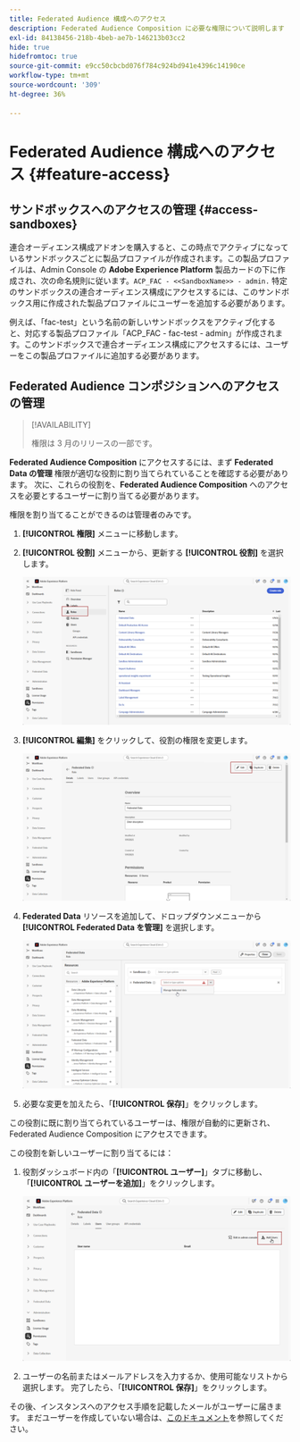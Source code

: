 ```yaml
---
title: Federated Audience 構成へのアクセス
description: Federated Audience Composition に必要な権限について説明します
exl-id: 84138456-218b-4beb-ae7b-146213b03cc2
hide: true
hidefromtoc: true
source-git-commit: e9cc50cbcbd076f784c924bd941e4396c14190ce
workflow-type: tm+mt
source-wordcount: '309'
ht-degree: 36%

---
```


# Federated Audience 構成へのアクセス {#feature-access}

## サンドボックスへのアクセスの管理 {#access-sandboxes}

連合オーディエンス構成アドオンを購入すると、この時点でアクティブになっているサンドボックスごとに製品プロファイルが作成されます。この製品プロファイルは、Admin Console の **Adobe Experience Platform** 製品カードの下に作成され、次の命名規則に従います。`ACP_FAC - <<SandboxName>> - admin.` 特定のサンドボックスの連合オーディエンス構成にアクセスするには、このサンドボックス用に作成された製品プロファイルにユーザーを追加する必要があります。

例えば、「fac-test」という名前の新しいサンドボックスをアクティブ化すると、対応する製品プロファイル「ACP_FAC - fac-test - admin」が作成されます。このサンドボックスで連合オーディエンス構成にアクセスするには、ユーザーをこの製品プロファイルに追加する必要があります。

## Federated Audience コンポジションへのアクセスの管理

>[!AVAILABILITY]
>
>権限は 3 月のリリースの一部です。

**Federated Audience Composition** にアクセスするには、まず **Federated Data の管理** 権限が適切な役割に割り当てられていることを確認する必要があります。 次に、これらの役割を、**Federated Audience Composition** へのアクセスを必要とするユーザーに割り当てる必要があります。

権限を割り当てることができるのは管理者のみです。

1. **[!UICONTROL 権限]** メニューに移動します。

1. **[!UICONTROL 役割]** メニューから、更新する **[!UICONTROL 役割]** を選択します。

   ![](assets/access_fda_1.png)

1. **[!UICONTROL 編集]** をクリックして、役割の権限を変更します。

   ![](assets/access_fda_2.png)

1. **Federated Data** リソースを追加して、ドロップダウンメニューから **[!UICONTROL Federated Data を管理]** を選択します。

   ![](assets/access_fda_3.png)

1. 必要な変更を加えたら、「**[!UICONTROL 保存]**」をクリックします。

この役割に既に割り当てられているユーザーは、権限が自動的に更新され、Federated Audience Composition にアクセスできます。

この役割を新しいユーザーに割り当てるには：

1. 役割ダッシュボード内の「**[!UICONTROL ユーザー]**」タブに移動し、「**[!UICONTROL ユーザーを追加]**」をクリックします。

   ![](assets/access_fda_4.png)

1. ユーザーの名前またはメールアドレスを入力するか、使用可能なリストから選択します。 完了したら、「**[!UICONTROL 保存]**」をクリックします。

その後、インスタンスへのアクセス手順を記載したメールがユーザーに届きます。 まだユーザーを作成していない場合は、[このドキュメント](https://experienceleague.adobe.com/ja/docs/experience-platform/access-control/abac/permissions-ui/users)を参照してください。
